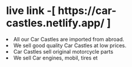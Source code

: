 <h1>live link -[ https://car-castles.netlify.app/ ]</h1>




<li>All our Car Castles are imported from abroad.</li>

<li>We sell good quality Car Castles at low prices.</li>

<li>Car Castles sell original motorcycle parts</li>

<li>We sell Car engines, mobil, tires et</li>








